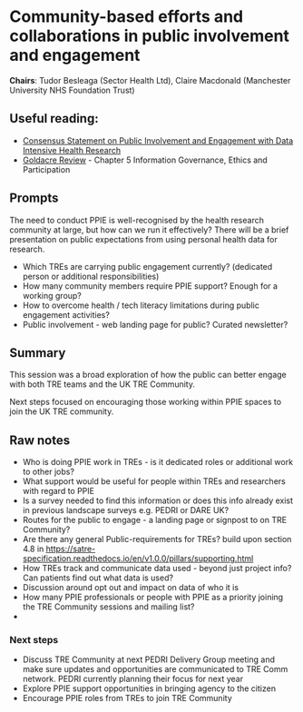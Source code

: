 # Community-based efforts and collaborations in public involvement and engagement

**Chairs**: Tudor Besleaga (Sector Health Ltd), Claire Macdonald (Manchester University NHS Foundation Trust)

## Useful reading:

- [Consensus Statement on Public Involvement and Engagement with Data Intensive Health Research](https://ijpds.org/article/view/586/2829)
- [Goldacre Review](https://assets.publishing.service.gov.uk/government/uploads/system/uploads/attachment_data/file/1067053/goldacre-review-using-health-data-for-research-and-analysis.pdf) - Chapter 5 Information Governance, Ethics and Participation

## Prompts

The need to conduct PPIE is well-recognised by the health research community at large, but how can we run it effectively?
There will be a brief presentation on public expectations from using personal health data for research.

- Which TREs are carrying public engagement currently? (dedicated person or additional responsibilities)
- How many community members require PPIE support? Enough for a working group?
- How to overcome health / tech literacy limitations during public engagement activities?
- Public involvement - web landing page for public? Curated newsletter?

## Summary

This session was a broad exploration of how the public can better engage with both TRE teams and the UK TRE Community.

Next steps focused on encouraging those working within PPIE spaces to join the UK TRE community.

## Raw notes

- Who is doing PPIE work in TREs - is it dedicated roles or additional work to other jobs?
- What support would be useful for people within TREs and researchers with regard to PPIE
- Is a survey needed to find this information or does this info already exist in previous landscape surveys e.g. PEDRI or DARE UK?
- Routes for the public to engage - a landing page or signpost to on TRE Community?
- Are there any general Public-requirements for TREs?
  build upon section 4.8 in https://satre-specification.readthedocs.io/en/v1.0.0/pillars/supporting.html
- How TREs track and communicate data used - beyond just project info? Can patients find out what data is used?
- Discussion around opt out and impact on data of who it is
- How many PPIE professionals or people with PPIE as a priority joining the TRE Community sessions and mailing list?
-

### Next steps

- Discuss TRE Community at next PEDRI Delivery Group meeting and make sure updates and opportunities are communicated to TRE Comm network. PEDRI currently planning their focus for next year
- Explore PPIE support opportunities in bringing agency to the citizen
- Encourage PPIE roles from TREs to join TRE Community
